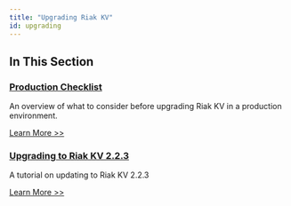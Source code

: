 ```yaml
---
title: "Upgrading Riak KV"
id: upgrading
---
```


[upgrade checklist]: ./checklist
[upgrade version]: ./version
[upgrade cluster]: ./cluster
[upgrade mdc]: ./multi-datacenter
[upgrade search]: ./search

## In This Section

### [Production Checklist][upgrade checklist]

An overview of what to consider before upgrading Riak KV in a production environment.

[Learn More >>][upgrade checklist]

### [Upgrading to Riak KV 2.2.3][upgrade version]

A tutorial on updating to Riak KV 2.2.3

[Learn More >>][upgrade version]